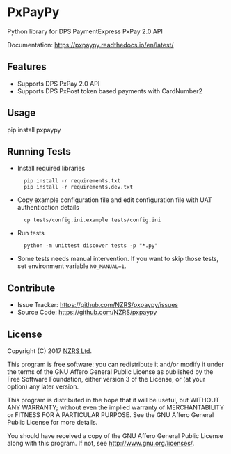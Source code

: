# PxPayPy
Python library for DPS PaymentExpress PxPay 2.0 API

Documentation: https://pxpaypy.readthedocs.io/en/latest/

## Features
* Supports DPS PxPay 2.0 API
* Supports DPS PxPost token based payments with CardNumber2

## Usage
pip install pxpaypy

## Running Tests
* Install required libraries

        pip install -r requirements.txt
        pip install -r requirements.dev.txt

* Copy example configuration file and edit configuration file with UAT
authentication details

        cp tests/config.ini.example tests/config.ini

* Run tests

        python -m unittest discover tests -p "*.py"


* Some tests needs manual intervention. If you want to skip those tests, set
environment variable `NO_MANUAL=1`.

## Contribute
* Issue Tracker: https://github.com/NZRS/pxpaypy/issues
* Source Code: https://github.com/NZRS/pxpaypy

## License
Copyright (C) 2017 [NZRS Ltd](https://nzrs.net.nz/).

This program is free software: you can redistribute it and/or modify
it under the terms of the GNU Affero General Public License as
published by the Free Software Foundation, either version 3 of the
License, or (at your option) any later version.

This program is distributed in the hope that it will be useful,
but WITHOUT ANY WARRANTY; without even the implied warranty of
MERCHANTABILITY or FITNESS FOR A PARTICULAR PURPOSE. See the
GNU Affero General Public License for more details.

You should have received a copy of the GNU Affero General Public
License along with this program. If not, see
<http://www.gnu.org/licenses/>.
